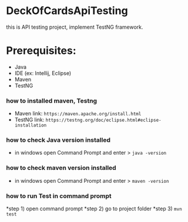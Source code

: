 # DeckOfCardsApiTesting
this is API testing project, implement TestNG framework.

# Prerequisites:
* Java
* IDE (ex: Intellij, Eclipse)
* Maven
* TestNG

### how to installed maven, Testng
* Maven link: `https://maven.apache.org/install.html`
* TestNG link: `https://testng.org/doc/eclipse.html#eclipse-installation`

### how to check Java version installed
* in windows open Command Prompt and enter > `java -version`

### how to check maven version installed
* in windows open Command Prompt and enter > `maven -version`



### how to run Test in command prompt
*step 1) open command prompt
*step 2) go to project folder
*step 3) `mvn test`
